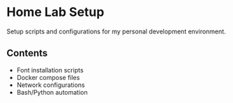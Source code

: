 # Home Lab Setup

Setup scripts and configurations for my personal development environment.

## Contents
- Font installation scripts
- Docker compose files
- Network configurations
- Bash/Python automation
